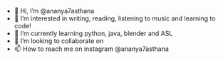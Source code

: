 - 👋 Hi, I’m @ananya7asthana
- 👀 I’m interested in writing, reading, listening to music and learning to code!
- 🌱 I’m currently learning python, java, blender and ASL
- 💞️ I’m looking to collaborate on 
- 📫 How to reach me on instagram @ananya7asthana

<!---
ananya7asthana/ananya7asthana is a ✨ special ✨ repository because its `README.md` (this file) appears on your GitHub profile.
You can click the Preview link to take a look at your changes.
--->
